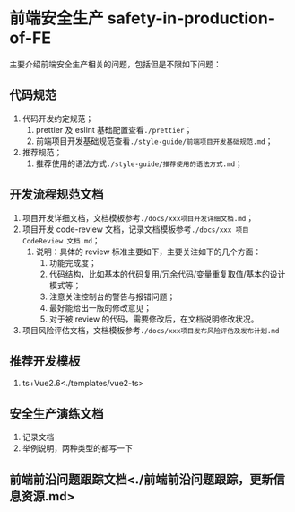 # 前端安全生产 safety-in-production-of-FE

主要介绍前端安全生产相关的问题，包括但是不限如下问题：

## 代码规范

1. 代码开发约定规范；
   1. prettier 及 eslint 基础配置查看`./prettier`；
   2. 前端项目开发基础规范查看`./style-guide/前端项目开发基础规范.md`；
2. 推荐规范；
   1. 推荐使用的语法方式`./style-guide/推荐使用的语法方式.md`；

## 开发流程规范文档

1. 项目开发详细文档，文档模板参考`./docs/xxx项目开发详细文档.md`；
2. 项目开发 code-review 文档，记录文档模板参考`./docs/xxx 项目 CodeReview 文档.md`；
   1. 说明：具体的 review 标准主要如下，主要关注如下的几个方面：
      1. 功能完成度；
      2. 代码结构，比如基本的代码复用/冗余代码/变量重复取值/基本的设计模式等；
      3. 注意关注控制台的警告与报错问题；
      4. 最好能给出一版的修改意见；
      5. 对于被 review 的代码，需要修改后，在文档说明修改状况。
3. 项目风险评估文档，文档模板参考`./docs/xxx项目发布风险评估及发布计划.md`

## 推荐开发模板

1. ts+Vue2.6<./templates/vue2-ts>

## 安全生产演练文档

1. 记录文档
2. 举例说明，两种类型的都写一下

## 前端前沿问题跟踪文档<./前端前沿问题跟踪，更新信息资源.md>
